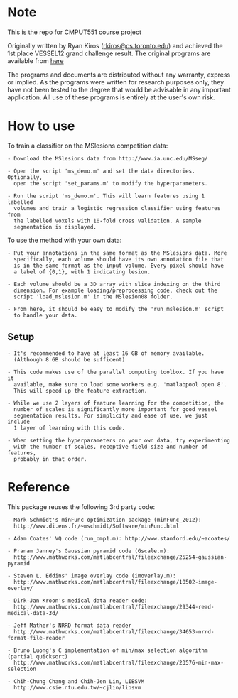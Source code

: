 
# Note

This is the repo for CMPUT551 course project

Originally written by Ryan Kiros (rkiros@cs.toronto.edu) and achieved the 1st place VESSEL12 grand challenge result. The original programs are available from [here](http://www.cs.toronto.edu/~rkiros/)

The programs and documents are distributed without any warranty, express or
implied.  As the programs were written for research purposes only, they have
not been tested to the degree that would be advisable in any important
application.  All use of these programs is entirely at the user's own risk.

# How to use

To train a classifier on the MSlesions competition data:

    - Download the MSlesions data from http://www.ia.unc.edu/MSseg/

    - Open the script 'ms_demo.m' and set the data directories. Optionally,
      open the script 'set_params.m' to modify the hyperparameters.

    - Run the script 'ms_demo.m'. This will learn features using 1 labelled
      volumes and train a logistic regression classifier using features from
      the labelled voxels with 10-fold cross validation. A sample
      segmentation is displayed.


To use the method with your own data:

    - Put your annotations in the same format as the MSlesions data. More
      specifically, each volume should have its own annotation file that 
      is in the same format as the input volume. Every pixel should have
      a label of {0,1}, with 1 indicating lesion.

    - Each volume should be a 3D array with slice indexing on the third
      dimension. For example loading/preprocessing code, check out the
      script 'load_mslesion.m' in the MSlesion08 folder.

    - From here, it should be easy to modify the 'run_mslesion.m' script
      to handle your data.


## Setup

    - It's recommended to have at least 16 GB of memory available.
      (Although 8 GB should be sufficent)

    - This code makes use of the parallel computing toolbox. If you have it 
      available, make sure to load some workers e.g. 'matlabpool open 8'. 
      This will speed up the feature extraction.

    - While we use 2 layers of feature learning for the competition, the
      number of scales is significantly more important for good vessel
      segmentation results. For simplicity and ease of use, we just include
      1 layer of learning with this code.

    - When setting the hyperparameters on your own data, try experimenting
      with the number of scales, receptive field size and number of features,
      probably in that order.


# Reference
This package reuses the following 3rd party code:

    - Mark Schmidt's minFunc optimization package (minFunc_2012):
      http://www.di.ens.fr/~mschmidt/Software/minFunc.html

    - Adam Coates' VQ code (run_omp1.m): http://www.stanford.edu/~acoates/

    - Pranam Janney's Gaussian pyramid code (Gscale.m):
      http://www.mathworks.com/matlabcentral/fileexchange/25254-gaussian-pyramid

    - Steven L. Eddins' image overlay code (imoverlay.m):
      http://www.mathworks.com/matlabcentral/fileexchange/10502-image-overlay/

    - Dirk-Jan Kroon's medical data reader code:
      http://www.mathworks.com/matlabcentral/fileexchange/29344-read-medical-data-3d/

    - Jeff Mather's NRRD format data reader
      http://www.mathworks.com/matlabcentral/fileexchange/34653-nrrd-format-file-reader

    - Bruno Luong's C implementation of min/max selection algorithm (partial quicksort)
      http://www.mathworks.com/matlabcentral/fileexchange/23576-min-max-selection

    - Chih-Chung Chang and Chih-Jen Lin, LIBSVM
      http://www.csie.ntu.edu.tw/~cjlin/libsvm
